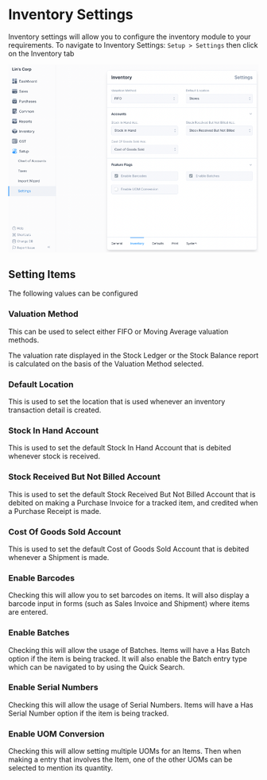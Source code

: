 # Inventory Settings

Inventory settings will allow you to configure the inventory module to your
requirements. To navigate to Inventory Settings: `Setup > Settings` then click
on the Inventory tab

![Inventory Settings](./images/inventory-settings.png)

## Setting Items

The following values can be configured

### Valuation Method

This can be used to select either FIFO or Moving Average valuation methods.

The valuation rate displayed in the Stock Ledger or the Stock Balance report is
calculated on the basis of the Valuation Method selected.

### Default Location

This is used to set the location that is used whenever an inventory transaction
detail is created.

### Stock In Hand Account

This is used to set the default Stock In Hand Account that is debited whenever
stock is received.

### Stock Received But Not Billed Account

This is used to set the default Stock Received But Not Billed Account that is
debited on making a Purchase Invoice for a tracked item, and credited when a
Purchase Receipt is made.

### Cost Of Goods Sold Account

This is used to set the default Cost of Goods Sold Account that is debited
whenever a Shipment is made.

### Enable Barcodes

Checking this will allow you to set barcodes on items. It will also display a
barcode input in forms (such as Sales Invoice and Shipment) where items are
entered.

### Enable Batches

Checking this will allow the usage of Batches. Items will have a Has Batch
option if the item is being tracked. It will also enable the Batch entry type
which can be navigated to by using the Quick Search.

### Enable Serial Numbers

Checking this will allow the usage of Serial Numbers. Items will have a Has 
Serial Number option if the item is being tracked.

### Enable UOM Conversion

Checking this will allow setting multiple UOMs for an Items. Then when making a
entry that involves the Item, one of the other UOMs can be selected to mention
its quantity.
